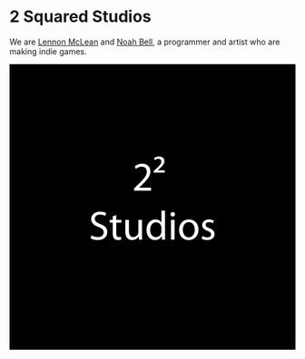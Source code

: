 # 2 Squared Studios

We are [Lennon McLean](https://github.com/thecoder08) and [Noah Bell](https://github.com/WHERES-HARRY), a programmer and artist who are making indie games.

![2 Squared Logo](https://raw.githubusercontent.com/2squaredstudios/.github/8aa1a884b27f11d4d220ffaaf1ee6193e1ea8541/2squared.svg)
